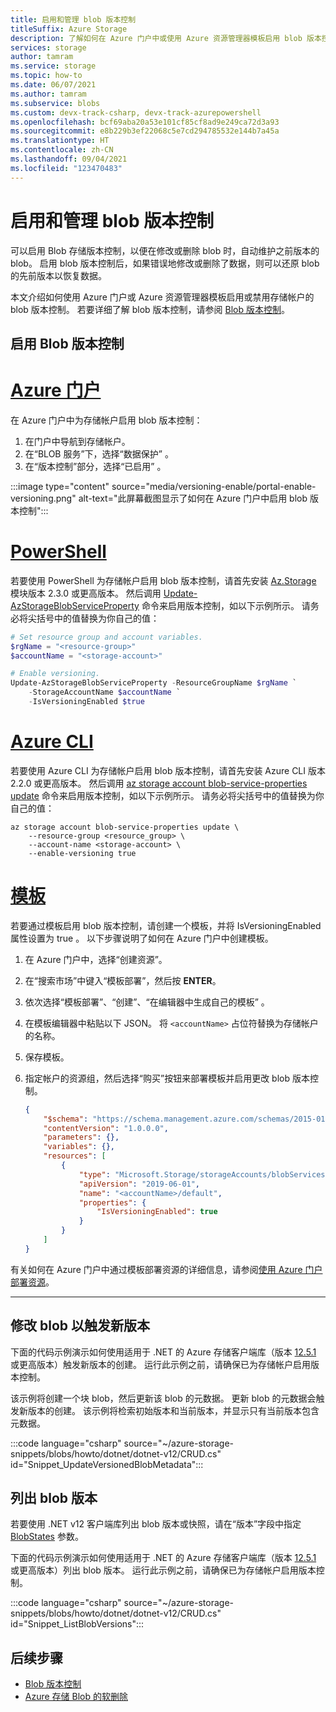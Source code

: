 ```yaml
---
title: 启用和管理 blob 版本控制
titleSuffix: Azure Storage
description: 了解如何在 Azure 门户中或使用 Azure 资源管理器模板启用 blob 版本控制。
services: storage
author: tamram
ms.service: storage
ms.topic: how-to
ms.date: 06/07/2021
ms.author: tamram
ms.subservice: blobs
ms.custom: devx-track-csharp, devx-track-azurepowershell
ms.openlocfilehash: bcf69aba20a53e101cf85cf8ad9e249ca72d3a93
ms.sourcegitcommit: e8b229b3ef22068c5e7cd294785532e144b7a45a
ms.translationtype: HT
ms.contentlocale: zh-CN
ms.lasthandoff: 09/04/2021
ms.locfileid: "123470483"
---
```

# <a name="enable-and-manage-blob-versioning"></a>启用和管理 blob 版本控制

可以启用 Blob 存储版本控制，以便在修改或删除 blob 时，自动维护之前版本的 blob。 启用 blob 版本控制后，如果错误地修改或删除了数据，则可以还原 blob 的先前版本以恢复数据。

本文介绍如何使用 Azure 门户或 Azure 资源管理器模板启用或禁用存储帐户的 blob 版本控制。 若要详细了解 blob 版本控制，请参阅 [Blob 版本控制](versioning-overview.md)。

## <a name="enable-blob-versioning"></a>启用 Blob 版本控制

# <a name="azure-portal"></a>[Azure 门户](#tab/portal)

在 Azure 门户中为存储帐户启用 blob 版本控制：

1. 在门户中导航到存储帐户。
1. 在“BLOB 服务”下，选择“数据保护” 。
1. 在“版本控制”部分，选择“已启用” 。

:::image type="content" source="media/versioning-enable/portal-enable-versioning.png" alt-text="此屏幕截图显示了如何在 Azure 门户中启用 blob 版本控制":::

# <a name="powershell"></a>[PowerShell](#tab/powershell)

若要使用 PowerShell 为存储帐户启用 blob 版本控制，请首先安装 [Az.Storage](https://www.powershellgallery.com/packages/Az.Storage) 模块版本 2.3.0 或更高版本。 然后调用 [Update-AzStorageBlobServiceProperty](/powershell/module/az.storage/update-azstorageblobserviceproperty) 命令来启用版本控制，如以下示例所示。 请务必将尖括号中的值替换为你自己的值：

```powershell
# Set resource group and account variables.
$rgName = "<resource-group>"
$accountName = "<storage-account>"

# Enable versioning.
Update-AzStorageBlobServiceProperty -ResourceGroupName $rgName `
    -StorageAccountName $accountName `
    -IsVersioningEnabled $true
```

# <a name="azure-cli"></a>[Azure CLI](#tab/azure-cli)

若要使用 Azure CLI 为存储帐户启用 blob 版本控制，请首先安装 Azure CLI 版本 2.2.0 或更高版本。 然后调用 [az storage account blob-service-properties update](/cli/azure/storage/account/blob-service-properties#az_storage_account_blob_service_properties_update) 命令来启用版本控制，如以下示例所示。 请务必将尖括号中的值替换为你自己的值：

```azurecli
az storage account blob-service-properties update \
    --resource-group <resource_group> \
    --account-name <storage-account> \
    --enable-versioning true
```

# <a name="template"></a>[模板](#tab/template)

若要通过模板启用 blob 版本控制，请创建一个模板，并将 IsVersioningEnabled 属性设置为 true 。 以下步骤说明了如何在 Azure 门户中创建模板。

1. 在 Azure 门户中，选择“创建资源”。
1. 在“搜索市场”中键入“模板部署”，然后按 **ENTER**。 
1. 依次选择“模板部署”、“创建”、“在编辑器中生成自己的模板”  。
1. 在模板编辑器中粘贴以下 JSON。 将 `<accountName>` 占位符替换为存储帐户的名称。
1. 保存模板。
1. 指定帐户的资源组，然后选择“购买”按钮来部署模板并启用更改 blob 版本控制。

    ```json
    {
        "$schema": "https://schema.management.azure.com/schemas/2015-01-01/deploymentTemplate.json#",
        "contentVersion": "1.0.0.0",
        "parameters": {},
        "variables": {},
        "resources": [
            {
                "type": "Microsoft.Storage/storageAccounts/blobServices",
                "apiVersion": "2019-06-01",
                "name": "<accountName>/default",
                "properties": {
                    "IsVersioningEnabled": true
                }
            }
        ]
    }
    ```

有关如何在 Azure 门户中通过模板部署资源的详细信息，请参阅[使用 Azure 门户部署资源](../../azure-resource-manager/templates/deploy-portal.md)。

---

## <a name="modify-a-blob-to-trigger-a-new-version"></a>修改 blob 以触发新版本

下面的代码示例演示如何使用适用于 .NET 的 Azure 存储客户端库（版本 [12.5.1](https://www.nuget.org/packages/Azure.Storage.Blobs/12.5.1) 或更高版本）触发新版本的创建。 运行此示例之前，请确保已为存储帐户启用版本控制。

该示例将创建一个块 blob，然后更新该 blob 的元数据。 更新 blob 的元数据会触发新版本的创建。 该示例将检索初始版本和当前版本，并显示只有当前版本包含元数据。

:::code language="csharp" source="~/azure-storage-snippets/blobs/howto/dotnet/dotnet-v12/CRUD.cs" id="Snippet_UpdateVersionedBlobMetadata":::

## <a name="list-blob-versions"></a>列出 blob 版本

若要使用 .NET v12 客户端库列出 blob 版本或快照，请在“版本”字段中指定 [BlobStates](/dotnet/api/azure.storage.blobs.models.blobstates) 参数。

下面的代码示例演示如何使用适用于 .NET 的 Azure 存储客户端库（版本 [12.5.1](https://www.nuget.org/packages/Azure.Storage.Blobs/12.5.1) 或更高版本）列出 blob 版本。 运行此示例之前，请确保已为存储帐户启用版本控制。

:::code language="csharp" source="~/azure-storage-snippets/blobs/howto/dotnet/dotnet-v12/CRUD.cs" id="Snippet_ListBlobVersions":::

## <a name="next-steps"></a>后续步骤

- [Blob 版本控制](versioning-overview.md)
- [Azure 存储 Blob 的软删除](./soft-delete-blob-overview.md)
